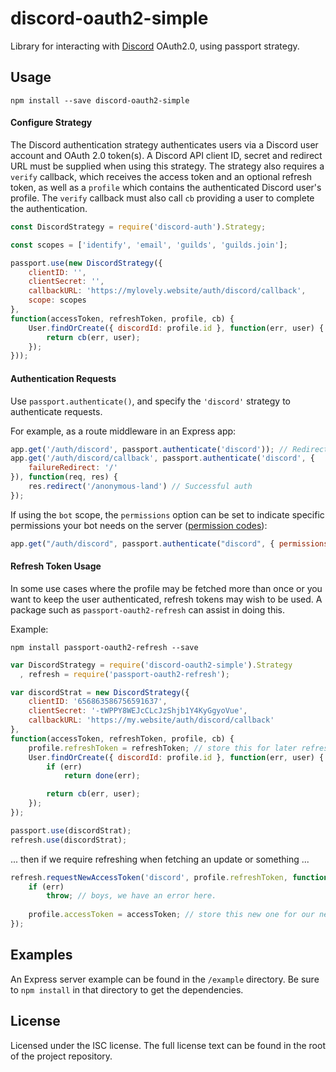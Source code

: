 # discord-oauth2-simple

Library for interacting with [Discord](https://discord.com) OAuth2.0, using passport strategy. 

## Usage

```shell
npm install --save discord-oauth2-simple
```

#### Configure Strategy

The Discord authentication strategy authenticates users via a Discord user account and OAuth 2.0 token(s). A Discord API client ID, secret and redirect URL must be supplied when using this 
strategy. The strategy also requires a `verify` callback, which receives the access token and an optional refresh token, as well as a `profile` which contains the authenticated Discord 
user's profile. The `verify` callback must also call `cb` providing a user to complete the authentication.

```javascript
const DiscordStrategy = require('discord-auth').Strategy;

const scopes = ['identify', 'email', 'guilds', 'guilds.join'];

passport.use(new DiscordStrategy({
    clientID: '',
    clientSecret: '',
    callbackURL: 'https://mylovely.website/auth/discord/callback',
    scope: scopes
},
function(accessToken, refreshToken, profile, cb) {
    User.findOrCreate({ discordId: profile.id }, function(err, user) {
        return cb(err, user);
    });
}));
```

#### Authentication Requests
Use `passport.authenticate()`, and specify the `'discord'` strategy to authenticate requests.

For example, as a route middleware in an Express app:

```javascript
app.get('/auth/discord', passport.authenticate('discord')); // Redirects to Discord oauth page.
app.get('/auth/discord/callback', passport.authenticate('discord', {
    failureRedirect: '/'
}), function(req, res) {
    res.redirect('/anonymous-land') // Successful auth
});
```

If using the `bot` scope, the `permissions` option can be set to indicate
specific permissions your bot needs on the server ([permission codes](https://discord.com/developers/docs/topics/permissions)):

```javascript
app.get("/auth/discord", passport.authenticate("discord", { permissions: 66321471 }));
```

#### Refresh Token Usage
In some use cases where the profile may be fetched more than once or you want to keep the user authenticated, refresh tokens may wish to be used. A package such as `passport-oauth2-refresh` 
can assist in doing this.

Example:

```shell
npm install passport-oauth2-refresh --save
```

```javascript
var DiscordStrategy = require('discord-oauth2-simple').Strategy
  , refresh = require('passport-oauth2-refresh');

var discordStrat = new DiscordStrategy({
    clientID: '656863586756591637',
    clientSecret: '-tWPPY8WEJcCLcJzShjb1Y4KyGgyoVue',
    callbackURL: 'https://my.website/auth/discord/callback'
},
function(accessToken, refreshToken, profile, cb) {
    profile.refreshToken = refreshToken; // store this for later refreshes
    User.findOrCreate({ discordId: profile.id }, function(err, user) {
        if (err)
            return done(err);

        return cb(err, user);
    });
});

passport.use(discordStrat);
refresh.use(discordStrat);
```

... then if we require refreshing when fetching an update or something ...

```javascript
refresh.requestNewAccessToken('discord', profile.refreshToken, function(err, accessToken, refreshToken) {
    if (err)
        throw; // boys, we have an error here.
    
    profile.accessToken = accessToken; // store this new one for our new requests!
});
```
## Examples
An Express server example can be found in the `/example` directory. Be sure to `npm install` in that directory to get the dependencies.

## License
Licensed under the ISC license. The full license text can be found in the root of the project repository.

